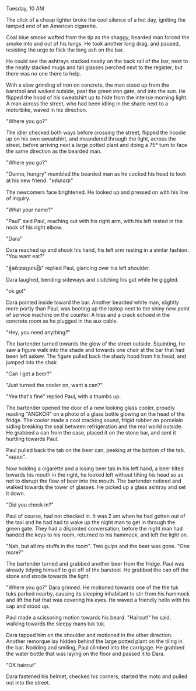 Tuesday, 10 AM

The click of a cheap lighter broke the cool silence of a hot day, igniting the tamped end of an American cigarette.

Coal blue smoke wafted from the tip as the shaggy, bearded man forced the smoke into and out of his lungs. He took another long drag, and paused, resisting the urge to flick the long ash on the bar.

He could see the ashtrays stacked neatly on the back rail of the bar, next to the neatly stacked mugs and tall glasses perched next to the register, but there was no one there to help.

With a slow grinding of iron on concrete, the man stood up from the barstool and walked outside, past the green iron gate, and into the sun. He flipped the hood of his sweatshirt up to hide from the intense morning light. A man across the street, who had been idling in the shade next to a motorbike, waved in his direction.

"Where you go?"

The idler checked both ways before crossing the street, flipped the hoodie up on his own sweatshirt, and meandered through the light, across the street, before arriving next a large potted plant and doing a 75* turn to face the same direction as the bearded man.

"Where you go?"

"Dunno, hungry" mumbled the bearded man as he cocked his head to look at his new friend. "អត់មានបា"

The newcomers face brightened. He looked up and pressed on with his line of inquiry.

"What your name?"

"Paul" said Paul, reaching out with his right arm, with his left rested in the nook of his right elbow.

"Dara"

Dara reached up and shook his hand, his left arm resting in a simlar fashion. "You want eat?"

"ខ្ញុំចង់បានស្រាបៀរ" replied Paul, glancing over his left shoulder.

Dara laughed, bending sideways and clutching his gut while he giggled.

"ok go!"

Dara pointed inside toward the bar. Another bearded white man, slightly more portly than Paul, was booting up the laptop next to the shiny new point of service machine on the counter. A hiss and a crack echoed in the concrete room as he plugged in the aux cable.

"Hey, you need anything?"

The bartender turned towards the glow of the street outside. Squinting, he saw a figure walk into the shade and towards one chair at the bar that had been left askew. The figure pulled back the shady hood from his head, and jumped into the chair.

"Can I get a beer?"

"Just turned the cooler on, want a can?"

"Yea that's fine" replied Paul, with a thumbs up.

The bartender opened the door of a new looking glass cooler, proudly reading "ANGKOR" on a photo of a glass bottle glowing on the head of the fridge. The cooler made a cool cracking sound, frigid rubber on porcelain siding breaking the seal between refrigeration and the real world outside. He grabbed a can from the case, placed it on the stone bar, and sent it hurtling towards Paul.

Paul pulled back the tab on the beer can, peeking at the bottom of the tab. "អរគុណ". 

Now holding a cigarette and a losing beer tab in his left hand, a beer tilted towards his mouth in the right, he looked left without tilting his head so as not to disrupt the flow of beer into the mouth. The bartender noticed and walked towards the tower of glasses. He picked up a glass ashtray and set it down.

"Did you check in?"

Paul of course, had not checked in. It was 2 am when he had gotten out of the taxi and he had had to wake up the night man to get in through the green gate. They had a disjointed conversation, before the night man had handed the keys to his room, returned to his hammock, and left the light on.

"Nah, but all my stuffs in the room". Two gulps and the beer was gone. "One more?"

The bartender turned and grabbed another beer from the fridge. Paul was already tidying himself to get off of the barstool. He grabbed the can off the stone and strode towards the light.

"Where you go?" Dara grinned. He motioned towards one of the the tuk tuks parked nearby, causing its sleeping inhabitant to stir from his hammock and lift the hat that was covering his eyes. He waved a friendly hello with his cap and stood up.

Paul made a scissoring motion towards his beard. "Haircut!" he said, walking towards the sleepy mans tuk tuk.

Dara tapped him on the shoulder and motioned in the other direction. Another remorque lay hidden behind the large potted plant on the tiling in the bar. Nodding and smiling, Paul climbed into the carrigage. He grabbed the water bottle that was laying on the floor and passed it to Dara.

"OK haircut"

Dara fastened his helmet, checked his corners, started the moto and pulled out into the street.